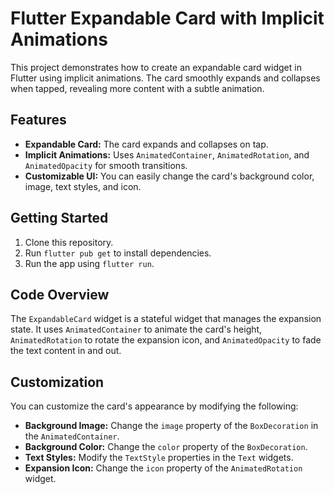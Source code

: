 # Flutter Expandable Card with Implicit Animations

This project demonstrates how to create an expandable card widget in Flutter using implicit animations. The card smoothly expands and collapses when tapped, revealing more content with a subtle animation.

## Features

* **Expandable Card:** The card expands and collapses on tap.
* **Implicit Animations:** Uses `AnimatedContainer`, `AnimatedRotation`, and `AnimatedOpacity` for smooth transitions.
* **Customizable UI:** You can easily change the card's background color, image, text styles, and icon.

## Getting Started

1. Clone this repository.
2. Run `flutter pub get` to install dependencies.
3. Run the app using `flutter run`.

## Code Overview

The `ExpandableCard` widget is a stateful widget that manages the expansion state. It uses `AnimatedContainer` to animate the card's height, `AnimatedRotation` to rotate the expansion icon, and `AnimatedOpacity` to fade the text content in and out.

## Customization

You can customize the card's appearance by modifying the following:

* **Background Image:** Change the `image` property of the `BoxDecoration` in the `AnimatedContainer`.
* **Background Color:** Change the `color` property of the `BoxDecoration`.
* **Text Styles:** Modify the `TextStyle` properties in the `Text` widgets.
* **Expansion Icon:** Change the `icon` property of the `AnimatedRotation` widget.
